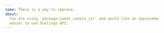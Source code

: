```yaml
---
name: There is a way to improve.
about:
  You are using `package:sweet_cookie_jar` and would like an improvement make it
  easier to use Duolingo API.
---
```


<!--
  Please describe the feature you'd like to see us implement along with a use
  case.
-->

